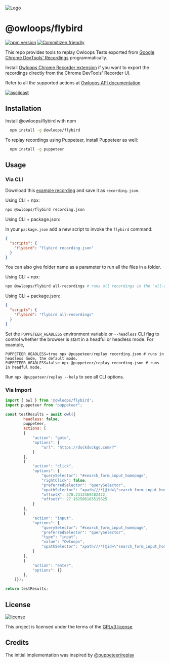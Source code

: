 
![Logo](https://i.imgur.com/SCSk0rX.png)

# @owloops/flybird

[![npm version](https://img.shields.io/npm/v/@owloops/flybird)](https://www.npmjs.com/package/@owloops/flybird) [![Commitizen friendly](https://img.shields.io/badge/commitizen-friendly-brightgreen.svg)](http://commitizen.github.io/cz-cli/)

This repo provides tools to replay Owloops Tests exported from [Google Chrome DevTools' Recordings](https://goo.gle/devtools-recorder) programmatically.

Install [Owloops Chrome Recorder extension](https://github.com/Owloops/owloops-chrome-recorder-extension) if you want to export the recordings directly from the Chrome DevTools' Recorder UI.

Refer to all the supported actions at [Owloops API documentation](https://owloops.readme.io/reference/goto)

[![asciicast](https://asciinema.org/a/549630.svg)](https://asciinema.org/a/549630)

## Installation

Install @owloops/flybird with npm

```bash
  npm install -g @owloops/flybird
```

To replay recordings using Puppeteer, install Puppeteer as well:

```bash
  npm install -g puppeteer
```

## Usage

### Via CLI

Download this [example recording](examples/aiprinted.json) and save it as `recording.json`.

Using CLI + npx:

```bash
npx @owloops/flybird recording.json
```

Using CLI + package.json:

In your `package.json` add a new script to invoke the `flybird` command:

```json
{
  "scripts": {
    "flybird": "flybird recording.json"
  }
}
```

You can also give folder name as a parameter to run all the files in a folder.

Using CLI + npx:

```bash
npx @owloops/flybird all-recordings # runs all recordings in the "all-recordings" folder.
```

Using CLI + package.json:

```json
{
  "scripts": {
    "flybird": "flybird all-recordings"
  }
}
```

Set the `PUPPETEER_HEADLESS` environment variable or `--headless` CLI flag to control whether the browser is start in a headful or headless mode. For example,

```
PUPPETEER_HEADLESS=true npx @puppeteer/replay recording.json # runs in headless mode, the default mode.
PUPPETEER_HEADLESS=false npx @puppeteer/replay recording.json # runs in headful mode.
```

Run `npx @puppeteer/replay --help` to see all CLI options.

### Via Import

```js
import { owl } from '@owloops/flybird';
import puppeteer from "puppeteer";

const testResults = await owl({
        headless: false,
        puppeteer,
        actions: [
        {
            "action": "goto",
            "options": {
                "url": "https://duckduckgo.com/?"
            }
        },
        {
            "action": "click",
            "options": {
                "querySelector": "#search_form_input_homepage",
                "rightClick": false,
                "preferredSelector": "querySelector",
                "xpathSelector": "xpath///*[@id=\"search_form_input_homepage\"]",
                "offsetX": 378.2312469482422,
                "offsetY": 27.162506103515625
            }
        },
        {
            "action": "input",
            "options": {
                "querySelector": "#search_form_input_homepage",
                "preferredSelector": "querySelector",
                "type": "input",
                "value": "Owloops",
                "xpathSelector": "xpath///*[@id=\"search_form_input_homepage\"]"
            }
        },
        {
            "action": "enter",
            "options": {}
        },
    ]});

return testResults;
```

## License

[![license](https://img.shields.io/badge/License-GNU%20GPLv3-blue.svg)](https://github.com/Owloops/flybird/blob/master/LICENSE)

This project is licensed under the terms of the [GPLv3 license](/LICENSE).

## Credits

The initial implementation was inspired by [@puppeteer/replay](https://github.com/puppeteer/replay)
